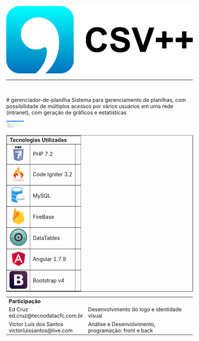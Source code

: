<img src="assets/readme/csv_logo.png" />
<br>
<hr>
<br>
<p>
# gerenciador-de-planilha
Sistema para gerenciamento de planilhas, com possibilidade de múltiplos acessos por vários usuários em uma rede (intranet), com geração de gráficos e estatísticas
</p>
<img src="assets/readme/first_page.png" width="48px" />
<br/>
<table border="1">
	<tr>
		<td colspan="3">
			<b>Tecnologias Utilizadas</b>
		</td>
	</tr>
	<tr>
		<td>
			<img src="assets/readme/php7.png" width="48px" />
		</td>
		<td>PHP 7.2</td>
		<td></td>
	</tr>
	<tr>
		<td>
			<img src="assets/readme/ci.jpg" width="48px" />
		</td>
		<td>Code Igniter 3.2</td>
		<td></td>
	</tr>
	<tr>
		<td>
			<img src="assets/readme/mysql.png" width="48px" />
		</td>
		<td>MySQL</td>
		<td></td>
	</tr>
	<tr>
		<td>
			<img src="assets/readme/firebase.png" width="48px" />
		</td>
		<td>FireBase</td>
		<td></td>
	</tr>
	<tr>
		<td>
			<img src="assets/readme/datatable.png" width="48px" />
		</td>
		<td>DataTables</td>
		<td></td>
	</tr>
	<tr>
		<td>
			<img src="assets/readme/angular.png" width="48px" />
		</td>
		<td>Angular 1.7.9</td>
		<td></td>
	</tr>
	<tr>
		<td>
			<img src="assets/readme/bootstrap.jpeg" width="48px" />
		</td>
		<td>Bootstrap v4</td>
		<td></td>
	</tr>
</table>


<table border="0">
	<tr>
		<td colspan="2">
			<b>Participação</b>
		</td>
	</tr>
	<tr>
		<td>
			Ed Cruz<br/>
			ed.cruz@tecnodatacfc.com.br
		</td>
		<td>
			Desenvolvimento do logo e identidade visual
		</td>
	</tr>
	<tr>
		<td>
			Victor Luis dos Santos<br/>
			victorluissantos@live.com
		</td>
		<td>
			Análise e Desenvolvimento, programação: front e back
		</td>
	</tr>
</table>